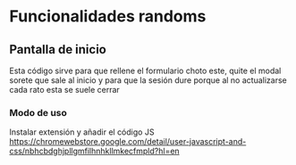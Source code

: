 # Funcionalidades randoms

## Pantalla de inicio

Esta código sirve para que rellene el formulario choto este, quite el modal sorete que sale al inicio y para que la sesión dure porque al no actualizarse cada rato esta se suele cerrar

### Modo de uso 
Instalar extensión y añadir el código JS
https://chromewebstore.google.com/detail/user-javascript-and-css/nbhcbdghjpllgmfilhnhkllmkecfmpld?hl=en